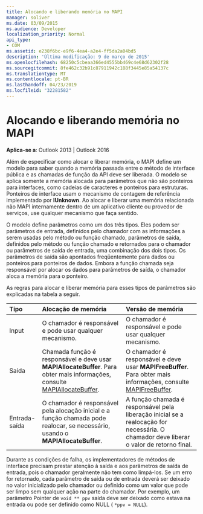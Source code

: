 ```yaml
---
title: Alocando e liberando memória no MAPI
manager: soliver
ms.date: 03/09/2015
ms.audience: Developer
localization_priority: Normal
api_type:
- COM
ms.assetid: e238f6bc-e9f6-4ea4-a2e4-ff5da2a04bd5
description: 'Última modificação: 9 de março de 2015'
ms.openlocfilehash: 68250c5cbeaa366ed4555bb469c4e68d62302f28
ms.sourcegitcommit: 8fe462c32b91c87911942c188f3445e85a54137c
ms.translationtype: MT
ms.contentlocale: pt-BR
ms.lasthandoff: 04/23/2019
ms.locfileid: "32281582"
---
```

# <a name="allocating-and-freeing-memory-in-mapi"></a>Alocando e liberando memória no MAPI

  
  
**Aplica-se a**: Outlook 2013 | Outlook 2016 
  
Além de especificar como alocar e liberar memória, o MAPI define um modelo para saber quando a memória passada entre o método de interface pública e as chamadas de função da API deve ser liberada. O modelo se aplica somente a memória alocada para parâmetros que não são ponteiros para interfaces, como cadeias de caracteres e ponteiros para estruturas. Ponteiros de interface usam o mecanismo de contagem de referência implementado por **IUnknown**. Ao alocar e liberar uma memória relacionada não MAPI internamente dentro de um aplicativo cliente ou provedor de serviços, use qualquer mecanismo que faça sentido. 
  
O modelo define parâmetros como um dos três tipos. Eles podem ser parâmetros de entrada, definidos pelo chamador com as informações a serem usadas pelo método ou função chamado, parâmetros de saída, definidos pelo método ou função chamado e retornados para o chamador ou parâmetros de saída de entrada, uma combinação dos dois tipos. Os parâmetros de saída são apontados freqüentemente para dados ou ponteiros para ponteiros de dados. Embora a função chamada seja responsável por alocar os dados para parâmetros de saída, o chamador aloca a memória para o ponteiro. 
  
As regras para alocar e liberar memória para esses tipos de parâmetros são explicadas na tabela a seguir.
  
|**Tipo**|**Alocação de memória**|**Versão de memória**|
|:-----|:-----|:-----|
|Input  <br/> |O chamador é responsável e pode usar qualquer mecanismo.  <br/> |O chamador é responsável e pode usar qualquer mecanismo.  <br/> |
|Saída  <br/> |Chamada função é responsável e deve usar **MAPIAllocateBuffer**. Para obter mais informações, consulte [MAPIAllocateBuffer](mapiallocatebuffer.md).  <br/> |O chamador é responsável e deve usar **MAPIFreeBuffer**. Para obter mais informações, consulte [MAPIFreeBuffer](mapifreebuffer.md).  <br/> |
|Entrada-saída  <br/> |O chamador é responsável pela alocação inicial e a função chamada pode realocar, se necessário, usando o **MAPIAllocateBuffer**.  <br/> |A função chamada é responsável pela liberação inicial se a realocação for necessária. O chamador deve liberar o valor de retorno final.  <br/> |
   
Durante as condições de falha, os implementadores de métodos de interface precisam prestar atenção à saída e aos parâmetros de saída de entrada, pois o chamador geralmente não tem como limpá-los. Se um erro for retornado, cada parâmetro de saída ou de entrada deverá ser deixado no valor inicializado pelo chamador ou definido como um valor que pode ser limpo sem qualquer ação na parte do chamador. Por exemplo, um parâmetro Pointer de `void ** ppv` saída deve ser deixado como estava na entrada ou pode ser definido como NULL ( `*ppv = NULL`).
  

